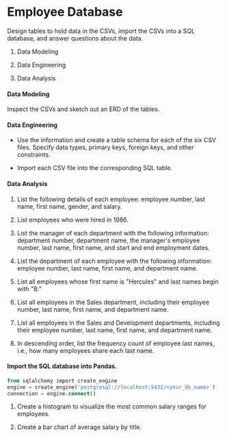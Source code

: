 # Employee Database

Design tables to hold data in the CSVs, import the CSVs into a SQL database, and answer questions about the data.

1. Data Modeling

2. Data Engineering

3. Data Analysis

#### Data Modeling

Inspect the CSVs and sketch out an ERD of the tables.

#### Data Engineering

* Use the information and create a table schema for each of the six CSV files. Specify data types, primary keys, foreign keys, and other constraints.

* Import each CSV file into the corresponding SQL table.

#### Data Analysis

1. List the following details of each employee: employee number, last name, first name, gender, and salary.

2. List employees who were hired in 1986.

3. List the manager of each department with the following information: department number, department name, the manager's employee number, last name, first name, and start and end employment dates.

4. List the department of each employee with the following information: employee number, last name, first name, and department name.

5. List all employees whose first name is "Hercules" and last names begin with "B."

6. List all employees in the Sales department, including their employee number, last name, first name, and department name.

7. List all employees in the Sales and Development departments, including their employee number, last name, first name, and department name.

8. In descending order, list the frequency count of employee last names, i.e., how many employees share each last name.

#### Import the SQL database into Pandas.  

   ```sql
   from sqlalchemy import create_engine
   engine = create_engine('postgresql://localhost:5432/<your_db_name>')
   connection = engine.connect()
   ```

1. Create a histogram to visualize the most common salary ranges for employees.

2. Create a bar chart of average salary by title.
